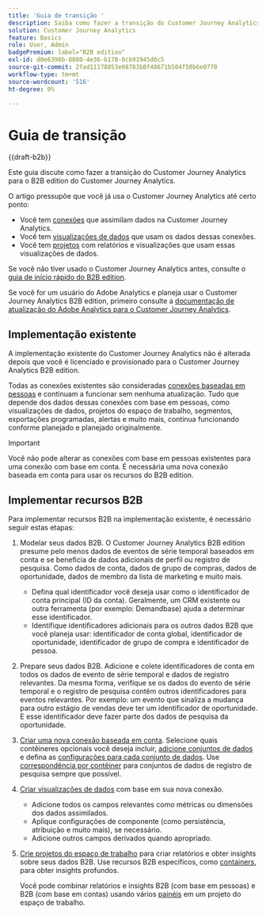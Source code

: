 ```yaml
---
title: 'Guia de transição '
description: Saiba como fazer a transição do Customer Journey Analytics para o Customer Journey Analytics B2B edition
solution: Customer Journey Analytics
feature: Basics
role: User, Admin
badgePremium: label="B2B edition"
exl-id: d0e6398b-8080-4e36-b178-0cb91945d0c5
source-git-commit: 2fad11178853e08783b8f48671b504f50b6e0770
workflow-type: tm+mt
source-wordcount: '516'
ht-degree: 0%

---
```


# Guia de transição

{{draft-b2b}}

Este guia discute como fazer a transição do Customer Journey Analytics para o B2B edition do Customer Journey Analytics.

O artigo pressupõe que você já usa o Customer Journey Analytics até certo ponto:

* Você tem [conexões](/help/connections/overview.md) que assimilam dados na Customer Journey Analytics.
* Você tem [visualizações de dados](/help/data-views/data-views.md) que usam os dados dessas conexões.
* Você tem [projetos](/help/analysis-workspace/home.md) com relatórios e visualizações que usam essas visualizações de dados.

Se você não tiver usado o Customer Journey Analytics antes, consulte o [guia de início rápido do B2B edition](cja-b2b-quick-start-guide.md).

Se você for um usuário do Adobe Analytics e planeja usar o Customer Journey Analytics B2B edition, primeiro consulte a [documentação de atualização do Adobe Analytics para o Customer Journey Analytics](cja-upgrade/cja-upgrade-recommendations.md).


## Implementação existente

A implementação existente do Customer Journey Analytics não é alterada depois que você é licenciado e provisionado para o Customer Journey Analytics B2B edition.

Todas as conexões existentes são consideradas [conexões baseadas em pessoas](cja-b2b-concepts-features.md#connections-and-identifiers) e continuam a funcionar sem nenhuma atualização. Tudo que depende dos dados dessas conexões com base em pessoas, como visualizações de dados, projetos do espaço de trabalho, segmentos, exportações programadas, alertas e muito mais, continua funcionando conforme planejado e planejado originalmente.

>[!IMPORTANT]
>
>Você não pode alterar as conexões com base em pessoas existentes para uma conexão com base em conta. É necessária uma nova conexão baseada em conta para usar os recursos do B2B edition.
>


## Implementar recursos B2B

Para implementar recursos B2B na implementação existente, é necessário seguir estas etapas:

1. Modelar seus dados B2B. O Customer Journey Analytics B2B edition presume pelo menos dados de eventos de série temporal baseados em conta e se beneficia de dados adicionais de perfil ou registro de pesquisa. Como dados de conta, dados de grupo de compras, dados de oportunidade, dados de membro da lista de marketing e muito mais.

   * Defina qual identificador você deseja usar como o identificador de conta principal (ID da conta). Geralmente, um CRM existente ou outra ferramenta (por exemplo: Demandbase) ajuda a determinar esse identificador.
   * Identifique identificadores adicionais para os outros dados B2B que você planeja usar: identificador de conta global, identificador de oportunidade, identificador de grupo de compra e identificador de pessoa.

1. Prepare seus dados B2B. Adicione e colete identificadores de conta em todos os dados de evento de série temporal e dados de registro relevantes. Da mesma forma, verifique se os dados do evento de série temporal e o registro de pesquisa contêm outros identificadores para eventos relevantes. Por exemplo: um evento que sinaliza a mudança para outro estágio de vendas deve ter um identificador de oportunidade. E esse identificador deve fazer parte dos dados de pesquisa da oportunidade.

1. [Criar uma nova conexão baseada em conta](/help/connections/create-connection.md#account-based-connection). Selecione quais contêineres opcionais você deseja incluir, [adicione conjuntos de dados](/help/connections/create-connection.md#add-datasets) e defina as [configurações para cada conjunto de dados](/help/connections/create-connection.md#dataset-settings). Use [correspondência por contêiner](cja-b2b-concepts-features.md#match-by-container) para conjuntos de dados de registro de pesquisa sempre que possível.

1. [Criar visualizações de dados](/help/data-views/create-dataview.md) com base em sua nova conexão.

   * Adicione todos os campos relevantes como métricas ou dimensões dos dados assimilados.
   * Aplique configurações de componente (como persistência, atribuição e muito mais), se necessário.
   * Adicione outros campos derivados quando apropriado.

1. [Crie projetos do espaço de trabalho](/help/analysis-workspace/build-workspace-project/create-projects.md) para criar relatórios e obter insights sobre seus dados B2B. Use recursos B2B específicos, como [containers](cja-b2b-concepts-features.md#containers), para obter insights profundos.

   Você pode combinar relatórios e insights B2B (com base em pessoas) e B2B (com base em contas) usando vários [painéis](/help/analysis-workspace/c-panels/panels.md) em um projeto do espaço de trabalho.
